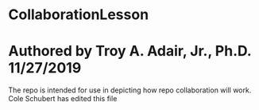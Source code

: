 # CollaborationLesson
# Authored by Troy A. Adair, Jr., Ph.D. 11/27/2019

The repo is intended for use in depicting how repo collaboration will work.
Cole Schubert has edited this file